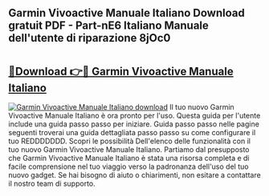 ## Garmin Vivoactive Manuale Italiano Download gratuit PDF - Part-nE6 Italiano Manuale dell'utente di riparazione 8jOc0

# <h2><a href="http://dfgpqm5.blite.top/?on=Garmin+Vivoactive+Manuale+Italiano">🔗Download 👉🔴 Garmin Vivoactive Manuale Italiano</a></h2>

[![Garmin Vivoactive Manuale Italiano download](https://i.imgur.com/lujVjoI.png)](http://dfgpqm5.blite.top/?on=Garmin+Vivoactive+Manuale+Italiano)
Il tuo nuovo Garmin Vivoactive Manuale Italiano è ora pronto per l'uso. Questa guida per l'utente include una guida passo passo per iniziare. Guida passo passo nelle pagine seguenti troverai una guida dettagliata passo passo su come configurare il tuo REDDDDDDD. Scopri le possibilità Dell'elenco delle funzionalità con il tuo nuovo Garmin Vivoactive Manuale Italiano. Partiamo dal presupposto che Garmin Vivoactive Manuale Italiano è stata una risorsa completa e di facile comprensione nel tuo viaggio verso la padronanza dell'uso del tuo nuovo gadget. Se hai bisogno di aiuto o chiarimenti, non esitare a contattare il nostro team di supporto.
